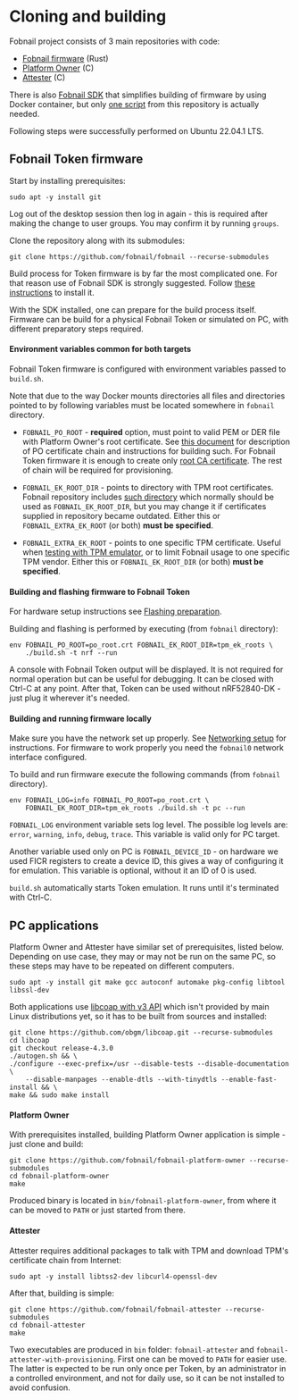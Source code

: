 # Cloning and building

Fobnail project consists of 3 main repositories with code:

- [Fobnail firmware](https://github.com/fobnail/fobnail) (Rust)
- [Platform Owner](https://github.com/fobnail/fobnail-platform-owner) (C)
- [Attester](https://github.com/fobnail/fobnail-attester) (C)

There is also [Fobnail SDK](https://github.com/fobnail/fobnail-sdk) that
simplifies building of firmware by using Docker container, but only
[one script](https://github.com/fobnail/fobnail-sdk/blob/main/run-fobnail-sdk.sh)
from this repository is actually needed.

Following steps were successfully performed on Ubuntu 22.04.1 LTS.

## Fobnail Token firmware

Start by installing prerequisites:

```shell
sudo apt -y install git
```

Log out of the desktop session then log in again - this is required after making
the change to user groups. You may confirm it by running `groups`.

Clone the repository along with its submodules:

```shell
git clone https://github.com/fobnail/fobnail --recurse-submodules
```

Build process for Token firmware is by far the most complicated one. For that
reason use of Fobnail SDK is strongly suggested. Follow [these instructions](/fobnail-sdk.md)
to install it.

With the SDK installed, one can prepare for the build process itself. Firmware
can be build for a physical Fobnail Token or simulated on PC, with different
preparatory steps required.

#### Environment variables common for both targets

Fobnail Token firmware is configured with environment variables passed to
`build.sh`.

Note that due to the way Docker mounts directories all files and directories
pointed to by following variables must be located somewhere in `fobnail`
directory.

- `FOBNAIL_PO_ROOT` - **required** option, must point to valid PEM or DER file
  with Platform Owner's root certificate. See [this document](/keys_and_certificates/#platform-owner-certificate-chain)
  for description of PO certificate chain and instructions for building such.
  For Fobnail Token firmware it is enough to create only [root CA certificate](https://fobnail.3mdeb.com/keys_and_certificates/#root-ca).
  The rest of chain will be required for provisioning.

- `FOBNAIL_EK_ROOT_DIR` - points to directory with TPM root certificates.
  Fobnail repository includes [such directory](https://github.com/fobnail/fobnail/tree/main/tpm_ek_roots)
  which normally should be used as `FOBNAIL_EK_ROOT_DIR`, but you may change it
  if certificates supplied in repository became outdated. Either this or
  `FOBNAIL_EXTRA_EK_ROOT` (or both) **must be specified**.

- `FOBNAIL_EXTRA_EK_ROOT` - points to one specific TPM certificate. Useful when
  [testing with TPM emulator](/tpm-simulators/), or to limit Fobnail usage to
  one specific TPM vendor. Either this or `FOBNAIL_EK_ROOT_DIR` (or both)
  **must be specified**.

#### Building and flashing firmware to Fobnail Token

For hardware setup instructions see [Flashing preparation](flashing_preparation.md).

Building and flashing is performed by executing (from `fobnail` directory):

```shell
env FOBNAIL_PO_ROOT=po_root.crt FOBNAIL_EK_ROOT_DIR=tpm_ek_roots \
    ./build.sh -t nrf --run
```

A console with Fobnail Token output will be displayed. It is not required for
normal operation but can be useful for debugging. It can be closed with Ctrl-C
at any point. After that, Token can be used without nRF52840-DK - just plug it
wherever it's needed.

#### Building and running firmware locally

Make sure you have the network set up properly. See [Networking setup](networking_setup.md)
for instructions. For firmware to work properly you need the `fobnail0` network
interface configured.

To build and run firmware execute the following commands (from `fobnail`
directory).

```shell
env FOBNAIL_LOG=info FOBNAIL_PO_ROOT=po_root.crt \
    FOBNAIL_EK_ROOT_DIR=tpm_ek_roots ./build.sh -t pc --run
```

`FOBNAIL_LOG` environment variable sets log level. The possible log levels are:
`error`, `warning`, `info`, `debug`, `trace`. This variable is valid only for PC
target.

Another variable used only on PC is `FOBNAIL_DEVICE_ID` - on hardware we used
FICR registers to create a device ID, this gives a way of configuring it for
emulation. This variable is optional, without it an ID of 0 is used.

`build.sh` automatically starts Token emulation. It runs until it's terminated
with Ctrl-C.

## PC applications

Platform Owner and Attester have similar set of prerequisites, listed below.
Depending on use case, they may or may not be run on the same PC, so these steps
may have to be repeated on different computers.

```shell
sudo apt -y install git make gcc autoconf automake pkg-config libtool libssl-dev
```

Both applications use [libcoap with v3 API](https://github.com/obgm/libcoap/tree/release-4.3.0)
which isn't provided by main Linux distributions yet, so it has to be built from
sources and installed:

```shell
git clone https://github.com/obgm/libcoap.git --recurse-submodules
cd libcoap
git checkout release-4.3.0
./autogen.sh && \
./configure --exec-prefix=/usr --disable-tests --disable-documentation \
    --disable-manpages --enable-dtls --with-tinydtls --enable-fast-install && \
make && sudo make install
```

#### Platform Owner

With prerequisites installed, building Platform Owner application is simple -
just clone and build:

```shell
git clone https://github.com/fobnail/fobnail-platform-owner --recurse-submodules
cd fobnail-platform-owner
make
```

Produced binary is located in `bin/fobnail-platform-owner`, from where it can be
moved to `PATH` or just started from there.

#### Attester

Attester requires additional packages to talk with TPM and download TPM's
certificate chain from Internet:

```shell
sudo apt -y install libtss2-dev libcurl4-openssl-dev
```

After that, building is simple:

```shell
git clone https://github.com/fobnail/fobnail-attester --recurse-submodules
cd fobnail-attester
make
```

Two executables are produced in `bin` folder: `fobnail-attester` and
`fobnail-attester-with-provisioning`. First one can be moved to `PATH` for
easier use. The latter is expected to be run only once per Token, by an
administrator in a controlled environment, and not for daily use, so it can be
not installed to avoid confusion.

